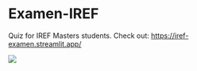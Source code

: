 # Examen-IREF

Quiz for IREF Masters students. Check out: https://iref-examen.streamlit.app/

![](demo.gif)
